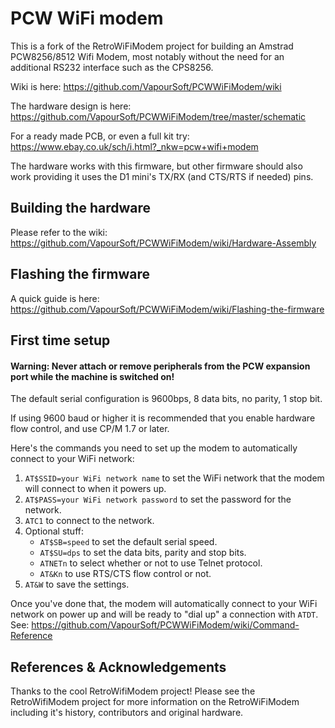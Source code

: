 # PCW WiFi modem

This is a fork of the RetroWiFiModem project for building an Amstrad PCW8256/8512 Wifi Modem, most notably without the need for an additional RS232 interface such as the CPS8256.

Wiki is here: https://github.com/VapourSoft/PCWWiFiModem/wiki

The hardware design is here: https://github.com/VapourSoft/PCWWiFiModem/tree/master/schematic

For a ready made PCB, or even a full kit try: https://www.ebay.co.uk/sch/i.html?_nkw=pcw+wifi+modem

The hardware works with this firmware, but other firmware should also work providing it uses the D1 mini's TX/RX (and CTS/RTS if needed) pins.

## Building the hardware
Please refer to the wiki: https://github.com/VapourSoft/PCWWiFiModem/wiki/Hardware-Assembly

## Flashing the firmware
A quick guide is here: https://github.com/VapourSoft/PCWWiFiModem/wiki/Flashing-the-firmware

## First time setup

#### Warning: Never attach or remove peripherals from the PCW expansion port while the machine is switched on!

The default serial configuration is 9600bps, 8 data bits, no parity, 1
stop bit.

If using 9600 baud or higher it is recommended that you enable hardware flow control, and use CP/M 1.7 or later.

Here's the commands you need to set up the modem to automatically
connect to your WiFi network:

1. `AT$SSID=your WiFi network name` to set the WiFi network that the
modem will connect to when it powers up.
2. `AT$PASS=your WiFi network password` to set the password for the
network.
3. `ATC1` to connect to the network.
4. Optional stuff:
   * `AT$SB=speed` to set the default serial speed.
   * `AT$SU=dps` to set the data bits, parity and stop bits.
   * `ATNETn` to select whether or not to use Telnet protocol.
   * `AT&Kn` to use RTS/CTS flow control or not.
5. `AT&W` to save the settings.

Once you've done that, the modem will automatically connect to your WiFi
network on power up and will be ready to "dial up" a connection with
`ATDT`.  See: https://github.com/VapourSoft/PCWWiFiModem/wiki/Command-Reference


## References & Acknowledgements
Thanks to the cool RetroWifiModem project!
Please see the RetroWifiModem project for more information on the RetroWiFiModem including it's history, contributors and original hardware.  

